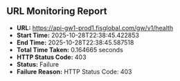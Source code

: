 ## URL Monitoring Report

- **URL:** https://api-gw1-prod1.fisglobal.com/gw/v1/health
- **Start Time:** 2025-10-28T22:38:45.422853
- **End Time:** 2025-10-28T22:38:45.587518
- **Total Time Taken:** 0.164665 seconds
- **HTTP Status Code:** 403
- **Status:** Failure
- **Failure Reason:** HTTP Status Code: 403
